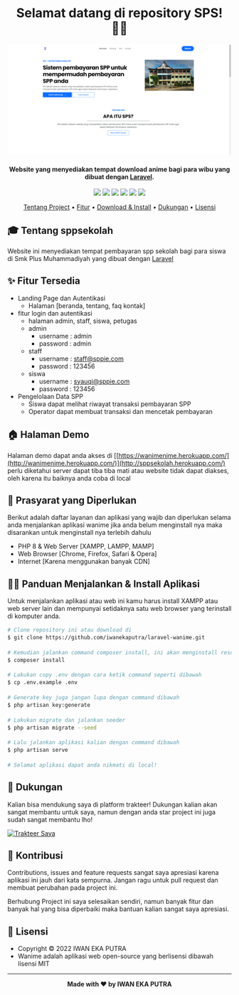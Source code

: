 <h1 align="center">Selamat datang di repository SPS! 👋🏻</h1>

![wanime-preview](https://github.com/iwanekaputra/laravel-spp/blob/main/1.png?raw=true)

<p></p>

<h4 align="center">Website yang menyediakan tempat download anime bagi para wibu yang dibuat dengan <a href="https://laravel.com/" target="_blank">Laravel</a>.
</h4>

<p></p>

<p align="center">
	<img src="https://img.shields.io/github/issues/iwanekaputra/laravel-wanime?style=flat-square">
	<img src="https://img.shields.io/github/stars/iwanekaputra/laravel-wanime?style=flat-square"> 
	<img src="https://img.shields.io/github/forks/iwanekaputra/laravel-wanime?style=flat-square">
	<img src="https://img.shields.io/github/license/iwanekaputra/laravel-wanime?style=flat-square">
	<img src="https://img.shields.io/badge/maintained%3F-no-red.svg?style=flat-square">
	<img src="https://img.shields.io/github/followers/iwan.svg?style=flat-square&label=followers">
</p>

<p align="center">
  <a href="#tentang">Tentang Project</a> •
  <a href="#fitur">Fitur</a> •
  <a href="#download">Download & Install</a> •
  <a href="#dukungan">Dukungan</a> •
  <a href="#lisensi">Lisensi</a>
</p>

<p></p>

<h2 id="tentang">🎓 Tentang sppsekolah</h2>

Website ini menyediakan tempat pembayaran spp sekolah bagi para siswa di Smk Plus Muhammadiyah yang dibuat dengan <a href="https://laravel.com/" target="_blank">Laravel</a>

<p></p>

<h2 id="fitur">✨ Fitur Tersedia</h2>

- Landing Page dan Autentikasi
  - Halaman [beranda, tentang, faq kontak]
- fitur login dan autentikasi 
  - halaman admin, staff, siswa, petugas
  - admin
    - username : admin
    - password : admin
  - staff
    - username : staff@sppie.com
    - password : 123456
  - siswa 
    - username : syauqi@sppie.com
    - password : 123456
- Pengelolaan Data SPP
  - Siswa dapat melihat riwayat transaksi pembayaran SPP
  - Operator dapat membuat transaksi dan mencetak pembayaran

<p></p>

<h2 id="demo">🏠 Halaman Demo</h2>

Halaman demo dapat anda akses di [[https://wanimenime.herokuapp.com/](http://wanimenime.herokuapp.com/)](http://sppsekolah.herokuapp.com/) perlu diketahui server dapat tiba tiba mati atau website tidak dapat diakses, oleh karena itu baiknya anda coba di local

<p></p>

<h2 id="syarat">💾 Prasyarat yang Diperlukan</h2>

Berikut adalah daftar layanan dan aplikasi yang wajib dan diperlukan selama anda menjalankan aplikasi wanime jika anda belum menginstall nya maka disarankan untuk menginstall nya terlebih dahulu

- PHP 8 & Web Server [XAMPP, LAMPP, MAMP]
- Web Browser [Chrome, Firefox, Safari & Opera]
- Internet [Karena menggunakan banyak CDN]

<p></p>

<h2 id="download">🐱‍💻 Panduan Menjalankan & Install Aplikasi</h2>

Untuk menjalankan aplikasi atau web ini kamu harus install XAMPP atau web server lain dan mempunyai setidaknya satu web browser yang terinstall di komputer anda.

```bash
# Clone repository ini atau download di
$ git clone https://github.com/iwanekaputra/laravel-wanime.git

# Kemudian jalankan command composer install, ini akan menginstall resources yang laravel butuhkan
$ composer install

# Lakukan copy .env dengan cara ketik command seperti dibawah 
$ cp .env.example .env

# Generate key juga jangan lupa dengan command dibawah
$ php artisan key:generate

# Lakukan migrate dan jalankan seeder
$ php artisan migrate --seed

# Lalu jalankan aplikasi kalian dengan command dibawah
$ php artisan serve

# Selamat aplikasi dapat anda nikmati di local!
```
<p></p>

<h2 id="dukungan">💌 Dukungan</h2>

Kalian bisa mendukung saya di platform trakteer! Dukungan kalian akan sangat membantu untuk saya, namun dengan anda star project ini juga sudah sangat membantu lho!

<p></p>

<a href="https://trakteer.id/iwanekaputra" target="_blank"><img id="wse-buttons-preview" src="https://cdn.trakteer.id/images/embed/trbtn-red-5.png" height="40" style="border:0px;height:40px;" alt="Trakteer Saya"></a>

<p></p>

<h2 id="kontribusi">🤝 Kontribusi</h2>

Contributions, issues and feature requests sangat saya apresiasi karena aplikasi ini jauh dari kata sempurna. Jangan ragu untuk pull request dan membuat perubahan pada project ini.

Berhubung Project ini saya selesaikan sendiri, namun banyak fitur dan banyak hal yang bisa diperbaiki maka bantuan kalian sangat saya apresiasi.

<p></p>

<h2 id="lisensi">📝 Lisensi</h2>

- Copyright © 2022 IWAN EKA PUTRA
- Wanime adalah aplikasi web open-source yang berlisensi dibawah lisensi MIT

---

**<p align="center">Made with ❤️ by IWAN EKA PUTRA</p>**
